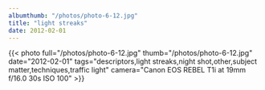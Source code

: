 ```yaml
---
albumthumb: "/photos/photo-6-12.jpg"
title: "light streaks"
date: 2012-02-01
---
```

{{< photo full="/photos/photo-6-12.jpg" thumb="/photos/photo-6-12.jpg" date="2012-02-01" tags="descriptors,light streaks,night shot,other,subject matter,techniques,traffic light" camera="Canon EOS REBEL T1i at 19mm f/16.0 30s ISO 100" >}}
